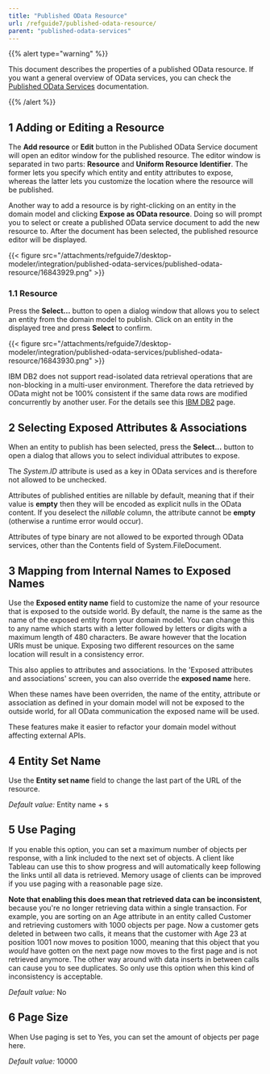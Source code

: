 ```yaml
---
title: "Published OData Resource"
url: /refguide7/published-odata-resource/
parent: "published-odata-services"
---
```

{{% alert type="warning" %}}

This document describes the properties of a published OData resource. If you want a general overview of OData services, you can check the [Published OData Services](/refguide7/published-odata-services/) documentation.

{{% /alert %}}

## 1 Adding or Editing a Resource

The **Add resource** or **Edit** button in the Published OData Service document will open an editor window for the published resource. The editor window is separated in two parts: **Resource** and **Uniform Resource Identifier**. The former lets you specify which entity and entity attributes to expose, whereas the latter lets you customize the location where the resource will be published.

Another way to add a resource is by right-clicking on an entity in the domain model and clicking **Expose as OData resource**. Doing so will prompt you to select or create a published OData service document to add the new resource to. After the document has been selected, the published resource editor will be displayed.

{{< figure src="/attachments/refguide7/desktop-modeler/integration/published-odata-services/published-odata-resource/16843929.png" >}}

### 1.1 Resource

Press the **Select...** button to open a dialog window that allows you to select an entity from the domain model to publish. Click on an entity in the displayed tree and press **Select** to confirm.

{{< figure src="/attachments/refguide7/desktop-modeler/integration/published-odata-services/published-odata-resource/16843930.png" >}}

IBM DB2 does not support read-isolated data retrieval operations that are non-blocking in a multi-user environment. Therefore the data retrieved by OData might not be 100% consistent if the same data rows are modified concurrently by another user. For the details see this [IBM DB2](/refguide7/db2/) page.

## 2 Selecting Exposed Attributes & Associations

When an entity to publish has been selected, press the **Select...** button to open a dialog that allows you to select individual attributes to expose.

The _System_._ID_ attribute is used as a key in OData services and is therefore not allowed to be unchecked.

Attributes of published entities are nillable by default, meaning that if their value is **empty** then they will be encoded as explicit nulls in the OData content. If you deselect the _nillable_ column, the attribute cannot be **empty** (otherwise a runtime error would occur).

Attributes of type binary are not allowed to be exported through OData services, other than the Contents field of System.FileDocument.

## 3 Mapping from Internal Names to Exposed Names

Use the **Exposed entity name** field to customize the name of your resource that is exposed to the outside world. By default, the name is the same as the name of the exposed entity from your domain model. You can change this to any name which starts with a letter followed by letters or digits with a maximum length of 480 characters. Be aware however that the location URIs must be unique. Exposing two different resources on the same location will result in a consistency error.

This also applies to attributes and associations. In the 'Exposed attributes and associations' screen, you can also override the **exposed name** here.

When these names have been overriden, the name of the entity, attribute or association as defined in your domain model will not be exposed to the outside world, for all OData communication the exposed name will be used.

These features make it easier to refactor your domain model without affecting external APIs.

## 4 Entity Set Name

Use the **Entity set name** field to change the last part of the URL of the resource.

_Default value:_ Entity name + s

## 5 Use Paging

If you enable this option, you can set a maximum number of objects per response, with a link included to the next set of objects. A client like Tableau can use this to show progress and will automatically keep following the links until all data is retrieved. Memory usage of clients can be improved if you use paging with a reasonable page size.

**Note that enabling this does mean that retrieved data can be inconsistent**, because you're no longer retrieving data within a single transaction. For example, you are sorting on an Age attribute in an entity called Customer and retrieving customers with 1000 objects per page. Now a customer gets deleted in between two calls, it means that the customer with Age 23 at position 1001 now moves to position 1000, meaning that this object that you _would_ have gotten on the next page now moves to the first page and is not retrieved anymore. The other way around with data inserts in between calls can cause you to see duplicates. So only use this option when this kind of inconsistency is acceptable.

_Default value:_ No

## 6 Page Size

When Use paging is set to Yes, you can set the amount of objects per page here.

_Default value:_ 10000
